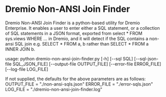 # Dremio Non-ANSI Join Finder

Dremio Non-ANSI Join Finder is a python-based utility for Dremio Enterprise. 
It enables a user to enter either a SQL statement, or a collection of SQL statements in a JSON format, exported from select * FROM sys.views WHERE ... in Dremio, and it will detect if the SQL contains a non-ansi SQL join e.g. SELECT * FROM a, b rather than SELECT * FROM a INNER JOIN b.

usage: python dremio-non-ansi-join-finder.py [-h] [--sql SQL] [--sql-json-file SQL_JSON_FILE] [--output-file OUTPUT_FILE]
                                      [--error-file ERROR_FILE] [--log-file LOG_FILE]
									  
If not supplied, the defaults for the above parameters are as follows:
OUTPUT_FILE = "./non-ansi-sqls.json"
ERROR_FILE = "./error-sqls.json"
LOG_FILE = "./dremio-non-ansi-join-finder.log"